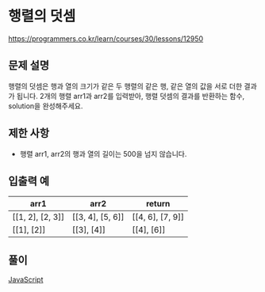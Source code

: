 # 행렬의 덧셈

https://programmers.co.kr/learn/courses/30/lessons/12950

## 문제 설명

행렬의 덧셈은 행과 열의 크기가 같은 두 행렬의 같은 행, 같은 열의 값을 서로 더한 결과가 됩니다. 2개의 행렬 arr1과 arr2를 입력받아, 행렬 덧셈의 결과를 반환하는 함수, solution을 완성해주세요.

## 제한 사항

* 행렬 arr1, arr2의 행과 열의 길이는 500을 넘지 않습니다.

## 입출력 예

| arr1             | arr2             | return           |
| ---------------- | ---------------- | ---------------- |
| [[1, 2], [2, 3]] | [[3, 4], [5, 6]] | [[4, 6], [7, 9]] |
| [[1], [2]]       | [[3], [4]]       | [[4], [6]]       |

## 풀이

[JavaScript](./AddMatrix.js)